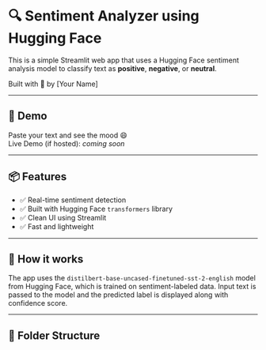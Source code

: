 # 🔍 Sentiment Analyzer using Hugging Face

This is a simple Streamlit web app that uses a Hugging Face sentiment analysis model to classify text as **positive**, **negative**, or **neutral**.

Built with 💛 by [Your Name]

---

## 🚀 Demo

Paste your text and see the mood 😄  
Live Demo (if hosted): _coming soon_

---

## 📦 Features

- ✅ Real-time sentiment detection
- ✅ Built with Hugging Face `transformers` library
- ✅ Clean UI using Streamlit
- ✅ Fast and lightweight

---

## 🧠 How it works

The app uses the `distilbert-base-uncased-finetuned-sst-2-english` model from Hugging Face, which is trained on sentiment-labeled data. Input text is passed to the model and the predicted label is displayed along with confidence score.

---

## 📁 Folder Structure


